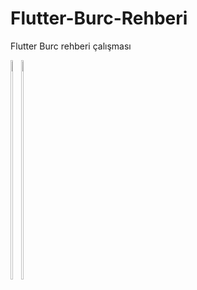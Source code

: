 # Flutter-Burc-Rehberi
Flutter Burc rehberi çalışması

<div style="float:left">
<img src="https://user-images.githubusercontent.com/57840150/141260264-82ba58af-7d38-40d7-88aa-9d7acb965dff.png" width=30% height=30%>
<img  src="https://user-images.githubusercontent.com/57840150/141262830-86a803d6-71a4-49ce-8e1b-7b3d88a46699.png" width=30% height=30% padding-left:15px>
</div>
